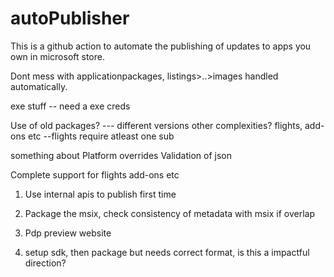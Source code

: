 # autoPublisher
This is a github action to automate the publishing of updates to apps you own in microsoft store.

Dont mess with applicationpackages, listings>..>images handled automatically.


exe stuff   -- need a exe creds
<!-- generalize for various listings --done -->
Use of old packages? --- different versions
other complexities? flights, add-ons etc --flights require atleast one sub

something about Platform overrides
Validation of json

Complete support for flights add-ons etc
1.	Use internal apis to publish first time
2.  Package the msix, check consistency of metadata with msix if overlap
3.	Pdp preview website

2.  setup sdk, then package but needs correct format, is this a impactful direction?
